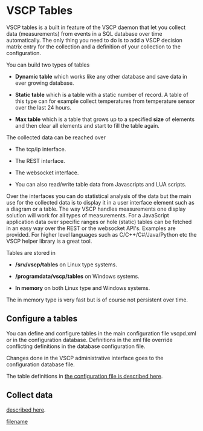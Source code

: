 # VSCP Tables


VSCP tables is a built in feature of the VSCP daemon that let you collect data (measurements) from events in a SQL database over time automatically. The only thing you need to do is to add a VSCP decision matrix entry for the collection and a definition of your collection to the configuration.

You can build two types of tables


*  **Dynamic table** which works like any other database and save data in ever growing database.

*  **Static table** which is a table with a static number of record. A table of this type can for example collect temperatures from temperature sensor over the last 24 hours.

*  **Max table** which is a table that grows up to a specified **size** of elements and then clear all elements and start to fill the table again.

The collected data can be reached over


*  The tcp/ip interface.

*  The REST interface.

*  The websocket interface.

*  You can also read/write table data from Javascripts and LUA scripts.

Over the interfaces you can do statistical analysis of the data but the main use for the collected data is to display it in a user interface element such as a diagram or a table. The way VSCP handles measurements one display solution will work for all types of measurements. For a JavaScript application data over specific ranges or hole (static) tables can be fetched in an easy way over the REST or the websocket API's. Examples are provided. For higher level languages such as C/C++/C#/Java/Python etc the VSCP helper library is a great tool.

Tables are stored in


*  **/srv/vscp/tables** on Linux type systems.

*  **/programdata/vscp/tables** on Windows systems.

*  **In memory** on both Linux type and Windows systems.

The in memory type is very fast but is of course not persistent over time.

## Configure a tables

You can define and configure tables in the main configuration file vscpd.xml or in the configuration database. Definitions in the xml file override conflicting definitions in the database configuration file. 

Changes done in the VSCP administrative interface goes to the configuration database file.

The table definitions in [the configuration file is described here](./configuring_the_vscp_daemon.md#tables).

## Collect data

[described here](./decision_matrix.md#write_table).

[filename](./bottom_copyright.md ':include')

